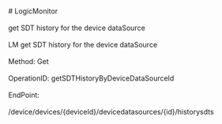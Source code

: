 <br>#     LogicMonitor</br>
<br>get SDT history for the device dataSource</br>
<br>LM get SDT history for the device dataSource</br>
<br>Method: Get</br>
<br>OperationID: getSDTHistoryByDeviceDataSourceId</br>
<br>EndPoint:</br>
<br>/device/devices/{deviceId}/devicedatasources/{id}/historysdts</br>
